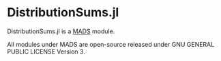 DistributionSums.jl
=======================================

DistributionSums.jl is a [MADS](https://github.com/madsjulia) module.

All modules under MADS are open-source released under GNU GENERAL PUBLIC LICENSE Version 3.
